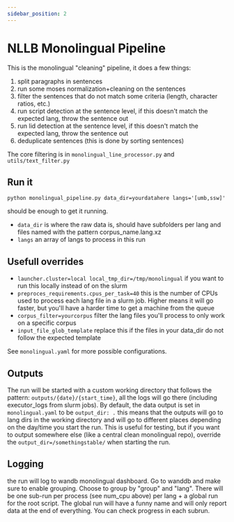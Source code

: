 ```yaml
---
sidebar_position: 2
---
```


# NLLB Monolingual Pipeline

This is the monolingual "cleaning" pipeline, it does a few things:

1. split paragraphs in sentences
2. run some moses normalization+cleaning on the sentences
3. filter the sentences that do not match some criteria (length, character ratios, etc.)
4. run script detection at the sentence level, if this doesn't match the expected lang, throw the sentence out
5. run lid detection at the sentence level, if this doesn't match the expected lang, throw the sentence out
6. deduplicate sentences (this is done by sorting sentences)

The core filtering is in `monolingual_line_processor.py` and `utils/text_filter.py`

## Run it

`python monolingual_pipeline.py data_dir=yourdatahere langs='[umb,ssw]'`

should be enough to get it running.

- `data_dir` is where the raw data is, should have subfolders per lang and files named with the pattern corpus_name.lang.xz
- `langs` an array of langs to process in this run

## Usefull overrides

- `launcher.cluster=local local_tmp_dir=/tmp/monolingual` if you want to run this locally instead of on the slurm
- `preproces_requirements.cpus_per_task=40` this is the number of CPUs used to process each lang file in a slurm job. Higher means it will go faster, but you'll have a harder time to get a machine from the queue
- `corpus_filter=yourcorpus` filter the lang files you'll process to only work on a specific corpus
- `input_file_glob_template` replace this if the files in your data_dir do not follow the expected template

See `monolingual.yaml` for more possible configurations.

## Outputs

The run will be started with a custom working directory that follows the pattern: `outputs/{date}/{start_time}`, all the logs will go there (including executor_logs from slurm jobs). By default, the data output is set in `monolingual.yaml` to be `output_dir: .` this means that the outputs will go to lang dirs in the working directory and will go to different places depending on the day/time you start the run. This is useful for testing, but if you want to output somewhere else (like a central clean monolingual repo), override the `output_dir=/somethingstable/` when starting the run.

## Logging

the run will log to wandb monolingual dashboard. Go to wanddb and make sure to enable grouping. Choose to group by "group" and "lang". There will be one sub-run per process (see num_cpu above) per lang + a global run for the root script. The global run will have a funny name and will only report data at the end of everything. You can check progress in each subrun.
